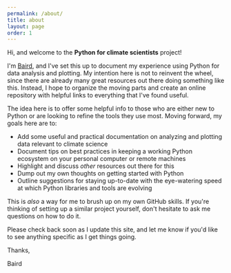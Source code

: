 ```yaml
---
permalink: /about/
title: about
layout: page
order: 1
---
```


Hi, and welcome to the **Python for climate scientists** project!

I'm [Baird](https://bairdlangenbrunner.github.io), and I've set this up to document my experience using Python for data analysis and plotting.  My intention here is not to reinvent the wheel, since there are already many great resources out there doing something like this.  Instead, I hope to organize the moving parts and create an online repository with helpful links to everything that I've found useful.

The idea here is to offer some helpful info to those who are either new to Python or are looking to refine the tools they use most.  Moving forward, my goals here are to:
* Add some useful and practical documentation on analyzing and plotting data relevant to climate science
* Document tips on best practices in keeping a working Python ecosystem on your personal computer or remote machines
* Highlight and discuss *other* resources out there for this
* Dump out my own thoughts on getting started with Python
* Outline suggestions for staying up-to-date with the eye-watering speed at which Python libraries and tools are evolving

This is *also* a way for me to brush up on my own GitHub skills.  If you're thinking of setting up a similar project yourself, don't hesitate to ask me questions on how to do it.

Please check back soon as I update this site, and let me know if you'd like to see anything specific as I get things going.

Thanks,

Baird
